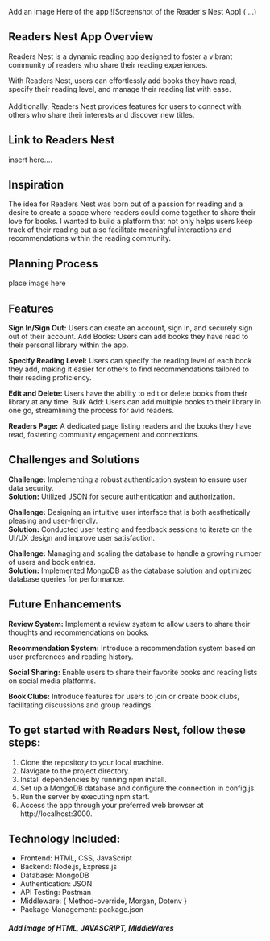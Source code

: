 Add an Image Here of the app
![Screenshot of the Reader's Nest App] ( ...)

## Readers Nest App Overview

<p> Readers Nest is a dynamic reading app designed to foster a vibrant community of readers who share their reading experiences. <br> 
<p> With Readers Nest, users can effortlessly add books they have read, specify their reading level, and manage their reading list with ease. <br>
<br> Additionally, Readers Nest provides features for users to connect with others who share their interests and discover new titles. </p>

## Link to Readers Nest
insert here....


## Inspiration

The idea for Readers Nest was born out of a passion for reading and a desire to create a space where readers could come together to share their love for books. 
I wanted to build a platform that not only helps users keep track of their reading but also facilitate 
meaningful interactions and recommendations within the reading community.



## Planning Process

place image here 

## Features

**Sign In/Sign Out:** Users can create an account, sign in, and securely sign out of their account.
Add Books: Users can add books they have read to their personal library within the app.

**Specify Reading Level:** Users can specify the reading level of each book they add, making it easier for others to find recommendations tailored to their reading proficiency.

**Edit and Delete:** Users have the ability to edit or delete books from their library at any time.
Bulk Add: Users can add multiple books to their library in one go, streamlining the process for avid readers.

**Readers Page:** A dedicated page listing readers and the books they have read, fostering community engagement and connections.



## Challenges and Solutions

**Challenge:** Implementing a robust authentication system to ensure user data security. <br>
**Solution:** Utilized JSON for secure authentication and authorization.

**Challenge:** Designing an intuitive user interface that is both aesthetically pleasing and user-friendly. <br>
**Solution:** Conducted user testing and feedback sessions to iterate on the UI/UX design and improve user satisfaction.

**Challenge:** Managing and scaling the database to handle a growing number of users and book entries. <br>
**Solution:** Implemented MongoDB as the database solution and optimized database queries for performance.

## Future Enhancements

**Review System:** Implement a review system to allow users to share their thoughts and recommendations on books.

**Recommendation System:** Introduce a recommendation system based on user preferences and reading history.

**Social Sharing:** Enable users to share their favorite books and reading lists on social media platforms.

**Book Clubs:** Introduce features for users to join or create book clubs, facilitating discussions and group readings.

## To get started with Readers Nest, follow these steps:

1. Clone the repository to your local machine.
2. Navigate to the project directory.
3. Install dependencies by running npm install.
4. Set up a MongoDB database and configure the connection in config.js.
5. Run the server by executing npm start.
6. Access the app through your preferred web browser at http://localhost:3000.

## Technology Included:

* Frontend: HTML, CSS, JavaScript
* Backend: Node.js, Express.js
* Database: MongoDB
* Authentication: JSON 
* API Testing: Postman
* Middleware: { Method-override, Morgan, Dotenv }
* Package Management: package.json

##### Add image of HTML, JAVASCRIPT, MIddleWares #####








